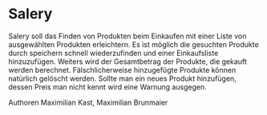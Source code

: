 # Salery

Salery soll das Finden von Produkten beim Einkaufen mit einer Liste von ausgewählten Produkten erleichtern. Es ist möglich die gesuchten Produkte durch speichern schnell wiederzufinden und einer Einkaufsliste hinzuzufügen. Weiters wird der Gesamtbetrag der Produkte, die gekauft werden berechnet. Fälschlicherweise hinzugefügte Produkte können natürlich gelöscht werden. Sollte man ein neues Produkt hinzufügen, dessen Preis man nicht kennt wird eine Warnung ausgegen.

Authoren Maximilian Kast, Maximilian Brunmaier
